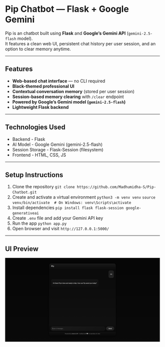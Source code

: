 # Pip Chatbot — Flask + Google Gemini

Pip is an chatbot built using **Flask** and **Google’s Gemini API** (`gemini-2.5-flash` model).  
It features a clean web UI, persistent chat history per user session, and an option to clear memory anytime.

---

## Features

- **Web-based chat interface** — no CLI required
- **Black-themed professional UI**
- **Contextual conversation memory** (stored per user session)
- **Session-based memory clearing** with `/clear` endpoint
- **Powered by Google’s Gemini model (`gemini-2.5-flash`)**
- **Lightweight Flask backend**

---

## Technologies Used

- Backend - Flask
- AI Model - Google Gemini (gemini-2.5-flash)
- Session Storage - Flask-Session (filesystem)
- Frontend - HTML, CSS, JS

---

## Setup Instructions

1. Clone the repository
   `git clone https://github.com/Madhumidha-S/Pip-Chatbot.git`
2. Create and activate a virtual environment
   `python3 -m venv venv`
   `source venv/bin/activate  # On Windows: venv\Scripts\activate`
3. Install dependencies
   `pip install flask flask-session google-generativeai`
4. Create `.env` file and add your Gemini API key
5. Run the app
   `python app.py`
6. Open browser and visit `http://127.0.0.1:5000/`

---

## UI Preview

![UI](image-1.png)
